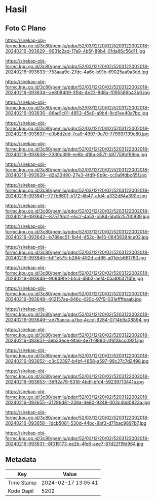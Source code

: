 # Hasil

## Foto C Plano

https://sirekap-obj-formc.kpu.go.id/3c80/pemilu/pdpr/52/03/12/20/02/5203122002018-20240216-093629--9931c2ad-17a9-4b5f-89b4-01da86c56d11.jpg

https://sirekap-obj-formc.kpu.go.id/3c80/pemilu/pdpr/52/03/12/20/02/5203122002018-20240216-093633--753aaa9e-27dc-4a6c-b91b-69025aa9a3dd.jpg

https://sirekap-obj-formc.kpu.go.id/3c80/pemilu/pdpr/52/03/12/20/02/5203122002018-20240216-093634--ae808409-3fbb-4e23-8d8a-f095586b43b0.jpg

https://sirekap-obj-formc.kpu.go.id/3c80/pemilu/pdpr/52/03/12/20/02/5203122002018-20240216-093636--86ad1c01-4853-45e0-a9b4-9cd1ee40a7bc.jpg

https://sirekap-obj-formc.kpu.go.id/3c80/pemilu/pdpr/52/03/12/20/02/5203122002018-20240216-093637--e0b6d2dd-7ca9-4997-9e70-779997199e80.jpg

https://sirekap-obj-formc.kpu.go.id/3c80/pemilu/pdpr/52/03/12/20/02/5203122002018-20240216-093638--2330c399-ee8b-418a-857f-b97759bf69ea.jpg

https://sirekap-obj-formc.kpu.go.id/3c80/pemilu/pdpr/52/03/12/20/02/5203122002018-20240216-093639--d2a33490-27e3-4fd9-9b9c-cc0a9fdbc65f.jpg

https://sirekap-obj-formc.kpu.go.id/3c80/pemilu/pdpr/52/03/12/20/02/5203122002018-20240216-093641--777b6601-b172-4b47-afd4-a332d84a390e.jpg

https://sirekap-obj-formc.kpu.go.id/3c80/pemilu/pdpr/52/03/12/20/02/5203122002018-20240216-093642--8757f6d2-e5c2-4a53-b584-5bd525700939.jpg

https://sirekap-obj-formc.kpu.go.id/3c80/pemilu/pdpr/52/03/12/20/02/5203122002018-20240216-093643--b788ec51-1b44-452c-8e15-08458394ce02.jpg

https://sirekap-obj-formc.kpu.go.id/3c80/pemilu/pdpr/52/03/12/20/02/5203122002018-20240216-093645--bff1e575-b284-402d-ad98-a01dcb661760.jpg

https://sirekap-obj-formc.kpu.go.id/3c80/pemilu/pdpr/52/03/12/20/02/5203122002018-20240216-093646--90949fe1-bfcd-46b3-aef4-05a885f7f4fe.jpg

https://sirekap-obj-formc.kpu.go.id/3c80/pemilu/pdpr/52/03/12/20/02/5203122002018-20240216-093648--912157ae-846c-420c-97f9-031effffeaab.jpg

https://sirekap-obj-formc.kpu.go.id/3c80/pemilu/pdpr/52/03/12/20/02/5203122002018-20240216-093649--ad75aeca-a7be-4ccd-9284-0714b9a08894.jpg

https://sirekap-obj-formc.kpu.go.id/3c80/pemilu/pdpr/52/03/12/20/02/5203122002018-20240216-093651--3eb33ece-9fa6-4e7f-9880-af6f3bcc092f.jpg

https://sirekap-obj-formc.kpu.go.id/3c80/pemilu/pdpr/52/03/12/20/02/5203122002018-20240216-093652--c3c02397-b4bf-4858-a597-98c27c7d2498.jpg

https://sirekap-obj-formc.kpu.go.id/3c80/pemilu/pdpr/52/03/12/20/02/5203122002018-20240216-093653--36ff2a79-5318-4bdf-bfd4-59239713441a.jpg

https://sirekap-obj-formc.kpu.go.id/3c80/pemilu/pdpr/52/03/12/20/02/5203122002018-20240216-093655--31296d81-239a-4e90-9348-003c46d0823a.jpg

https://sirekap-obj-formc.kpu.go.id/3c80/pemilu/pdpr/52/03/12/20/02/5203122002018-20240216-093658--1dcb5081-530d-44bc-9bf3-d71bac9897b7.jpg

https://sirekap-obj-formc.kpu.go.id/3c80/pemilu/pdpr/52/03/12/20/02/5203122002018-20240216-093631--8f019173-ee2b-4fe6-aee7-87d22f19d964.jpg


## Metadata

| Key        | Value               |
| ---------- | ------------------- |
| Time Stamp | 2024-02-17 13:05:41 |
| Kode Dapil | 5202                |



